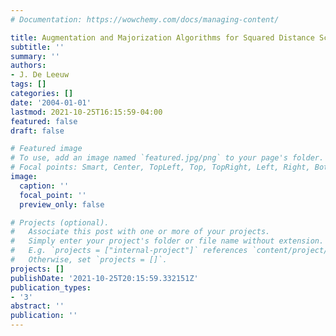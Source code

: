 ```yaml
---
# Documentation: https://wowchemy.com/docs/managing-content/

title: Augmentation and Majorization Algorithms for Squared Distance Scaling
subtitle: ''
summary: ''
authors:
- J. De Leeuw
tags: []
categories: []
date: '2004-01-01'
lastmod: 2021-10-25T16:15:59-04:00
featured: false
draft: false

# Featured image
# To use, add an image named `featured.jpg/png` to your page's folder.
# Focal points: Smart, Center, TopLeft, Top, TopRight, Left, Right, BottomLeft, Bottom, BottomRight.
image:
  caption: ''
  focal_point: ''
  preview_only: false

# Projects (optional).
#   Associate this post with one or more of your projects.
#   Simply enter your project's folder or file name without extension.
#   E.g. `projects = ["internal-project"]` references `content/project/deep-learning/index.md`.
#   Otherwise, set `projects = []`.
projects: []
publishDate: '2021-10-25T20:15:59.332151Z'
publication_types:
- '3'
abstract: ''
publication: ''
---
```

